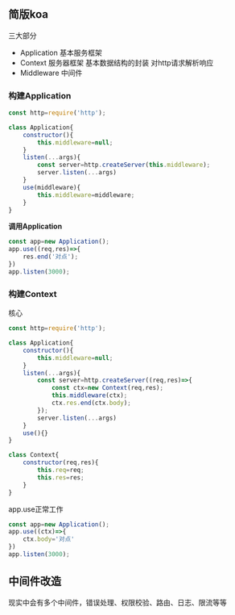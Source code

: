 ## 简版koa

三大部分

+ Application  基本服务框架
+ Context   服务器框架 基本数据结构的封装 对http请求解析响应
+ Middleware 中间件


### 构建Application

```js
const http=require('http');

class Application{
    constructor(){
        this.middleware=null;
    }
    listen(...args){
        const server=http.createServer(this.middleware);
        server.listen(...args)
    }
    use(middleware){
        this.middleware=middleware;
    }
}
```
**调用Application**
```js
const app=new Application();
app.use((req,res)=>{
    res.end('对点');
})
app.listen(3000);
```

### 构建Context

核心
```js
const http=require('http');

class Application{
    constructor(){
        this.middleware=null;
    }
    listen(...args){
        const server=http.createServer((req,res)=>{
            const ctx=new Context(req,res);
            this.middleware(ctx);
            ctx.res.end(ctx.body);
        });
        server.listen(...args)
    }
    use(){}
}

class Context{
    constructor(req,res){
        this.req=req;
        this.res=res;
    }
}
```
app.use正常工作

```js
const app=new Application();
app.use((ctx)=>{
    ctx.body='对点'
})
app.listen(3000);
```

## 中间件改造

现实中会有多个中间件，错误处理、权限校验、路由、日志、限流等等